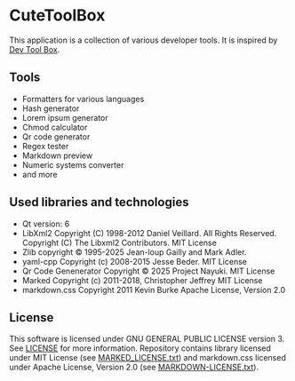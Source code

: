 # CuteToolBox

This application is a collection of various developer tools. It is inspired by [Dev Tool Box](https://www.github.com/aleiepure/devtoolbox).

## Tools

* Formatters for various languages
* Hash generator
* Lorem ipsum generator
* Chmod calculator
* Qr code generator
* Regex tester
* Markdown preview
* Numeric systems converter
* and more

## Used libraries and technologies
* Qt version: 6
* LibXml2 Copyright (C) 1998-2012 Daniel Veillard.  All Rights Reserved. Copyright (C) The Libxml2 Contributors. MIT License
* Zlib copyright © 1995-2025 Jean-loup Gailly and Mark Adler.
* yaml-cpp Copyright (c) 2008-2015 Jesse Beder. MIT License
* Qr Code Genenerator Copyright © 2025 Project Nayuki. MIT License
* Marked Copyright (c) 2011-2018, Christopher Jeffrey MIT License
* markdown.css Copyright 2011 Kevin Burke Apache License, Version 2.0

## License

This software is licensed under GNU GENERAL PUBLIC LICENSE version 3. See [LICENSE](LICENSE) for more information.
Repository contains library licensed under MIT License (see [MARKED_LICENSE.txt](resources/3rdparty/MARKED_LICENSE.txt)) and
markdown.css licensed under Apache License, Version 2.0 (see [MARKDOWN-LICENSE.txt](resources/3rdparty/MARKDOWN-LICENSE.txt)).

